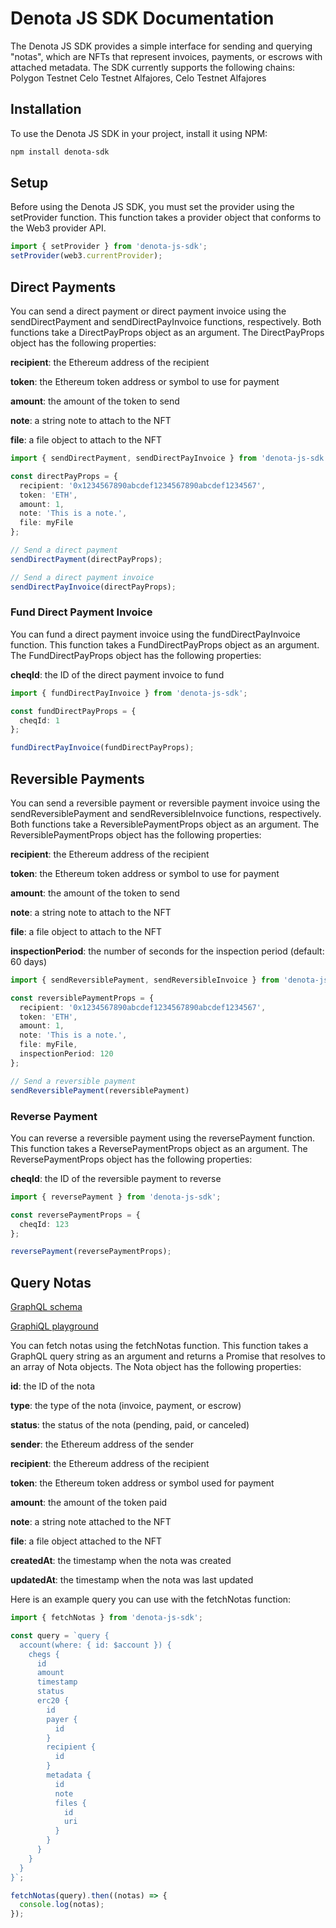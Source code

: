 # Denota JS SDK Documentation
The Denota JS SDK provides a simple interface for sending and querying "notas", which are NFTs that represent invoices, payments, or escrows with attached metadata. The SDK currently supports the following chains: Polygon Testnet Celo Testnet Alfajores, Celo Testnet Alfajores

## Installation
To use the Denota JS SDK in your project, install it using NPM:

```bash
npm install denota-sdk
```

## Setup
Before using the Denota JS SDK, you must set the provider using the setProvider function. This function takes a provider object that conforms to the Web3 provider API.

```typescript
import { setProvider } from 'denota-js-sdk';
setProvider(web3.currentProvider);
```

## Direct Payments
You can send a direct payment or direct payment invoice using the sendDirectPayment and sendDirectPayInvoice functions, respectively. Both functions take a DirectPayProps object as an argument. The DirectPayProps object has the following properties:

**recipient**: the Ethereum address of the recipient

**token**: the Ethereum token address or symbol to use for payment

**amount**: the amount of the token to send

**note**: a string note to attach to the NFT

**file**: a file object to attach to the NFT

```typescript
import { sendDirectPayment, sendDirectPayInvoice } from 'denota-js-sdk';

const directPayProps = {
  recipient: '0x1234567890abcdef1234567890abcdef1234567',
  token: 'ETH',
  amount: 1,
  note: 'This is a note.',
  file: myFile
};

// Send a direct payment
sendDirectPayment(directPayProps);

// Send a direct payment invoice
sendDirectPayInvoice(directPayProps);
```

### Fund Direct Payment Invoice
You can fund a direct payment invoice using the fundDirectPayInvoice function. This function takes a FundDirectPayProps object as an argument. The FundDirectPayProps object has the following properties:

**cheqId**: the ID of the direct payment invoice to fund

```typescript
import { fundDirectPayInvoice } from 'denota-js-sdk';

const fundDirectPayProps = {
  cheqId: 1
};

fundDirectPayInvoice(fundDirectPayProps);
```

## Reversible Payments
You can send a reversible payment or reversible payment invoice using the sendReversiblePayment and sendReversibleInvoice functions, respectively. Both functions take a ReversiblePaymentProps object as an argument. The ReversiblePaymentProps object has the following properties:

**recipient**: the Ethereum address of the recipient

**token**: the Ethereum token address or symbol to use for payment

**amount**: the amount of the token to send

**note**: a string note to attach to the NFT

**file**: a file object to attach to the NFT

**inspectionPeriod**: the number of seconds for the inspection period (default: 60 days)

```typescript
import { sendReversiblePayment, sendReversibleInvoice } from 'denota-js-sdk';

const reversiblePaymentProps = {
  recipient: '0x1234567890abcdef1234567890abcdef1234567',
  token: 'ETH',
  amount: 1,
  note: 'This is a note.',
  file: myFile,
  inspectionPeriod: 120
};

// Send a reversible payment
sendReversiblePayment(reversiblePayment)
```

### Reverse Payment
You can reverse a reversible payment using the reversePayment function. This function takes a ReversePaymentProps object as an argument. The ReversePaymentProps object has the following properties:

**cheqId**: the ID of the reversible payment to reverse

```typescript
import { reversePayment } from 'denota-js-sdk';

const reversePaymentProps = {
  cheqId: 123
};

reversePayment(reversePaymentProps);
```

## Query Notas 
[GraphQL schema](schema.graphql)

[GraphiQL playground](TODO)

You can fetch notas using the fetchNotas function. This function takes a GraphQL query string as an argument and returns a Promise that resolves to an array of Nota objects. The Nota object has the following properties:

**id**: the ID of the nota

**type**: the type of the nota (invoice, payment, or escrow)

**status**: the status of the nota (pending, paid, or canceled)

**sender**: the Ethereum address of the sender

**recipient**: the Ethereum address of the recipient

**token**: the Ethereum token address or symbol used for payment

**amount**: the amount of the token paid

**note**: a string note attached to the NFT

**file**: a file object attached to the NFT

**createdAt**: the timestamp when the nota was created

**updatedAt**: the timestamp when the nota was last updated

Here is an example query you can use with the fetchNotas function:

```typescript
import { fetchNotas } from 'denota-js-sdk';

const query = `query {
  account(where: { id: $account }) {
    chegs {
      id
      amount
      timestamp
      status
      erc20 {
        id
        payer {
          id
        }
        recipient {
          id
        }
        metadata {
          id
          note
          files {
            id
            uri
          }
        }
      }
    }
  }
}`;

fetchNotas(query).then((notas) => {
  console.log(notas);
});
```

